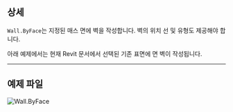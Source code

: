 ## 상세
`Wall.ByFace`는 지정된 매스 면에 벽을 작성합니다. 벽의 위치 선 및 유형도 제공해야 합니다.

아래 예제에서는 현재 Revit 문서에서 선택된 기존 표면에 면 벽이 작성됩니다.
___
## 예제 파일

![Wall.ByFace](./Revit.Elements.Wall.ByFace_img.jpg)
